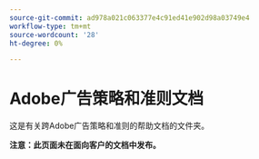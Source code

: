 ```yaml
---
source-git-commit: ad978a021c063377e4c91ed41e902d98a03749e4
workflow-type: tm+mt
source-wordcount: '28'
ht-degree: 0%

---
```

# Adobe广告策略和准则文档

这是有关跨Adobe广告策略和准则的帮助文档的文件夹。

**注意：此页面未在面向客户的文档中发布。**
